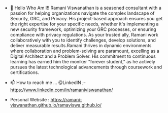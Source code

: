- 👋 Hello Who Am I!!
Ramani Viswanathan is a seasoned consultant with a passion for helping organizations navigate the complex landscape of Security, GRC, and Privacy. His project-based approach ensures you get the right expertise for your specific needs, whether it's implementing a new security framework, optimizing your GRC processes, or ensuring compliance with privacy regulations. As your trusted ally, Ramani work collaboratively with you to identify challenges, develop solutions, and deliver measurable results.Ramani thrives in dynamic environments where collaboration and problem-solving are paramount, excelling as a Digital Architect and a Problem Solver. His commitment to continuous learning has earned him the moniker "forever student," as he actively pursues the latest technological advancements through coursework and certifications.

- 📫 How to reach me ... @LinkedIN ;- https://www.linkedin.com/in/ramaniviswanathan/
- Personal Website : https://ramani-viswanathan.github.io/ramaviswa.github.io/ 

<!---
Ramani-Viswanathan/Ramani-Viswanathan is a ✨ special ✨ repository because its `README.md` (this file) appears on your GitHub profile.
You can click the Preview link to take a look at your changes.
--->
